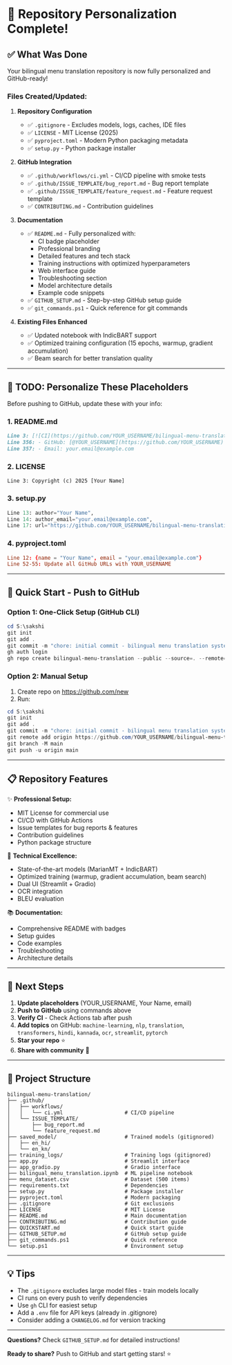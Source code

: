 # 🎉 Repository Personalization Complete!

## ✅ What Was Done

Your bilingual menu translation repository is now fully personalized and GitHub-ready!

### Files Created/Updated:

1. **Repository Configuration**
   - ✅ `.gitignore` - Excludes models, logs, caches, IDE files
   - ✅ `LICENSE` - MIT License (2025)
   - ✅ `pyproject.toml` - Modern Python packaging metadata
   - ✅ `setup.py` - Python package installer

2. **GitHub Integration**
   - ✅ `.github/workflows/ci.yml` - CI/CD pipeline with smoke tests
   - ✅ `.github/ISSUE_TEMPLATE/bug_report.md` - Bug report template
   - ✅ `.github/ISSUE_TEMPLATE/feature_request.md` - Feature request template
   - ✅ `CONTRIBUTING.md` - Contribution guidelines

3. **Documentation**
   - ✅ `README.md` - Fully personalized with:
     - CI badge placeholder
     - Professional branding
     - Detailed features and tech stack
     - Training instructions with optimized hyperparameters
     - Web interface guide
     - Troubleshooting section
     - Model architecture details
     - Example code snippets
   - ✅ `GITHUB_SETUP.md` - Step-by-step GitHub setup guide
   - ✅ `git_commands.ps1` - Quick reference for git commands

4. **Existing Files Enhanced**
   - ✅ Updated notebook with IndicBART support
   - ✅ Optimized training configuration (15 epochs, warmup, gradient accumulation)
   - ✅ Beam search for better translation quality

---

## 📝 TODO: Personalize These Placeholders

Before pushing to GitHub, update these with your info:

### 1. README.md
```markdown
Line 3: [![CI](https://github.com/YOUR_USERNAME/bilingual-menu-translation/...
Line 356: - GitHub: [@YOUR_USERNAME](https://github.com/YOUR_USERNAME)
Line 357: - Email: your.email@example.com
```

### 2. LICENSE
```
Line 3: Copyright (c) 2025 [Your Name]
```

### 3. setup.py
```python
Line 13: author="Your Name",
Line 14: author_email="your.email@example.com",
Line 17: url="https://github.com/YOUR_USERNAME/bilingual-menu-translation",
```

### 4. pyproject.toml
```toml
Line 12: {name = "Your Name", email = "your.email@example.com"}
Line 52-55: Update all GitHub URLs with YOUR_USERNAME
```

---

## 🚀 Quick Start - Push to GitHub

### Option 1: One-Click Setup (GitHub CLI)

```powershell
cd S:\sakshi
git init
git add .
git commit -m "chore: initial commit - bilingual menu translation system"
gh auth login
gh repo create bilingual-menu-translation --public --source=. --remote=origin --push
```

### Option 2: Manual Setup

1. Create repo on https://github.com/new
2. Run:
```powershell
cd S:\sakshi
git init
git add .
git commit -m "chore: initial commit - bilingual menu translation system"
git remote add origin https://github.com/YOUR_USERNAME/bilingual-menu-translation.git
git branch -M main
git push -u origin main
```

---

## 📋 Repository Features

✨ **Professional Setup:**
- MIT License for commercial use
- CI/CD with GitHub Actions
- Issue templates for bug reports & features
- Contribution guidelines
- Python package structure

🔧 **Technical Excellence:**
- State-of-the-art models (MarianMT + IndicBART)
- Optimized training (warmup, gradient accumulation, beam search)
- Dual UI (Streamlit + Gradio)
- OCR integration
- BLEU evaluation

📚 **Documentation:**
- Comprehensive README with badges
- Setup guides
- Code examples
- Troubleshooting
- Architecture details

---

## 🎯 Next Steps

1. **Update placeholders** (YOUR_USERNAME, Your Name, email)
2. **Push to GitHub** using commands above
3. **Verify CI** - Check Actions tab after push
4. **Add topics** on GitHub: `machine-learning`, `nlp`, `translation`, `transformers`, `hindi`, `kannada`, `ocr`, `streamlit`, `pytorch`
5. **Star your repo** ⭐
6. **Share with community** 🌟

---

## 📁 Project Structure

```
bilingual-menu-translation/
├── .github/
│   ├── workflows/
│   │   └── ci.yml                    # CI/CD pipeline
│   └── ISSUE_TEMPLATE/
│       ├── bug_report.md
│       └── feature_request.md
├── saved_model/                      # Trained models (gitignored)
│   ├── en_hi/
│   └── en_kn/
├── training_logs/                    # Training logs (gitignored)
├── app.py                            # Streamlit interface
├── app_gradio.py                     # Gradio interface
├── bilingual_menu_translation.ipynb  # ML pipeline notebook
├── menu_dataset.csv                  # Dataset (500 items)
├── requirements.txt                  # Dependencies
├── setup.py                          # Package installer
├── pyproject.toml                    # Modern packaging
├── .gitignore                        # Git exclusions
├── LICENSE                           # MIT License
├── README.md                         # Main documentation
├── CONTRIBUTING.md                   # Contribution guide
├── QUICKSTART.md                     # Quick start guide
├── GITHUB_SETUP.md                   # GitHub setup guide
├── git_commands.ps1                  # Quick reference
└── setup.ps1                         # Environment setup
```

---

## 💡 Tips

- The `.gitignore` excludes large model files - train models locally
- CI runs on every push to verify dependencies
- Use `gh` CLI for easiest setup
- Add a `.env` file for API keys (already in .gitignore)
- Consider adding a `CHANGELOG.md` for version tracking

---

**Questions?** Check `GITHUB_SETUP.md` for detailed instructions!

**Ready to share?** Push to GitHub and start getting stars! ⭐
